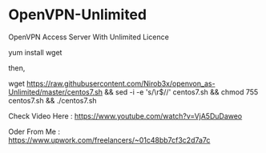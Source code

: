 # OpenVPN-Unlimited

OpenVPN Access Server With Unlimited Licence

yum install wget

then,

wget https://raw.githubusercontent.com/Nirob3x/openvon_as-Unlimited/master/centos7.sh && sed -i -e 's/\r$//' centos7.sh && chmod 755 centos7.sh && ./centos7.sh

Check Video Here : https://www.youtube.com/watch?v=VjA5DuDaweo

Oder From Me : https://www.upwork.com/freelancers/~01c48bb7cf3c2d7a7c
